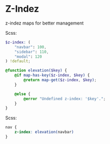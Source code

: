 # Z-Indez
z-indez maps for better management

Scss:
```scss
$z-index: (
	"navbar": 100,
	"sidebar": 110,
	"modal": 120
) !default;

@function elevation($key) {
	@if map-has-key($z-index, $key) {
		@return map-get($z-index, $key);
	}

	@else {
		@error "Undefined z-index: '$key'.";
	}
}
```

Scss:
```scss
nav {
	z-index: elevation(navbar)
}
```
